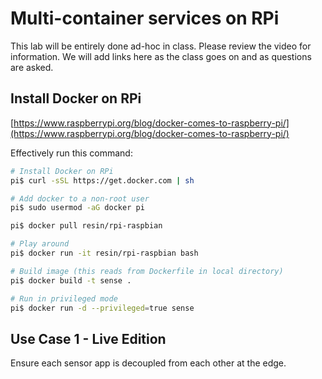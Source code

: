 # Multi-container services on RPi

This lab will be entirely done ad-hoc in class. Please review the video for information. We will add links here as the class goes on and as questions are asked.

## Install Docker on RPi

[https://www.raspberrypi.org/blog/docker-comes-to-raspberry-pi/](https://www.raspberrypi.org/blog/docker-comes-to-raspberry-pi/)

Effectively run this command:

```bash
# Install Docker on RPi
pi$ curl -sSL https://get.docker.com | sh

# Add docker to a non-root user
pi$ sudo usermod -aG docker pi

pi$ docker pull resin/rpi-raspbian

# Play around
pi$ docker run -it resin/rpi-raspbian bash

# Build image (this reads from Dockerfile in local directory)
pi$ docker build -t sense .

# Run in privileged mode
pi$ docker run -d --privileged=true sense
```

## Use Case 1 - Live Edition

Ensure each sensor app is decoupled from each other at the edge.